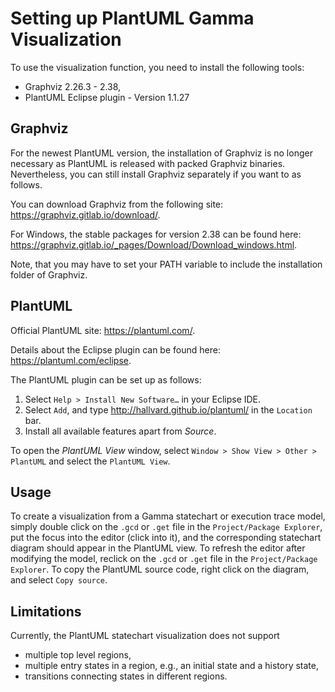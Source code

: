 # Setting up PlantUML Gamma Visualization

To use the visualization function, you need to install the following tools:

* Graphviz 2.26.3 - 2.38,
* PlantUML Eclipse plugin - Version 1.1.27

## Graphviz

For the newest PlantUML version, the installation of Graphviz is no longer necessary as PlantUML is released with packed Graphviz binaries. Nevertheless, you can still install Graphviz separately if you want to as follows.

You can download Graphviz from the following site: https://graphviz.gitlab.io/download/.

For Windows, the stable packages for version 2.38 can be found here: https://graphviz.gitlab.io/_pages/Download/Download_windows.html.

Note, that you may have to set your PATH variable to include the installation folder of Graphviz.

## PlantUML

Official PlantUML site: https://plantuml.com/.

Details about the Eclipse plugin can be found here: https://plantuml.com/eclipse.

The PlantUML plugin can be set up as follows:
1. Select `Help > Install New Software…` in your Eclipse IDE.
1. Select `Add`, and type http://hallvard.github.io/plantuml/ in the `Location` bar. 
1. Install all available features apart from _Source_.

To open the _PlantUML View_ window, select `Window > Show View > Other > PlantUML` and select the `PlantUML View`.

## Usage

To create a visualization from a Gamma statechart or execution trace model, simply double click on the `.gcd` or `.get` file in the `Project/Package Explorer`, put the focus into the editor (click into it), and the corresponding statechart diagram should appear in the PlantUML view. To refresh the editor after modifying the model, reclick on the `.gcd` or `.get` file in the `Project/Package Explorer`. To copy the PlantUML source code, right click on the diagram, and select `Copy source`.

## Limitations

Currently, the PlantUML statechart visualization does not support 

* multiple top level regions,
* multiple entry states in a region, e.g., an initial state and a history state,
* transitions connecting states in different regions.
